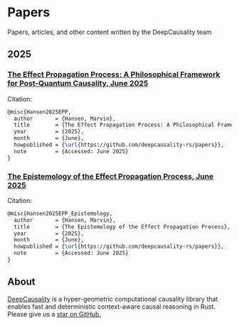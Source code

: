 [//]: # (---)

[//]: # (SPDX-License-Identifier: MIT)

[//]: # (---)

# Papers
Papers, articles, and other content written by the DeepCausality team

## 2025

### [The Effect Propagation Process: A Philosophical Framework for Post-Quantum Causality, June 2025](https://github.com/deepcausality-rs/papers/blob/main/effect_propagation_process/Effect_Propagation_Process.pdf)

Citation:
```latex
@misc{Hansen2025EPP,
  author       = {Hansen, Marvin},
  title        = {The Effect Propagation Process: A Philosophical Framework for Post-Quantum Causality},
  year         = {2025},
  month        = {June},
  howpublished = {\url{https://github.com/deepcausality-rs/papers}},
  note         = {Accessed: June 2025}
}
```

### [The Epistemology of the Effect Propagation Process, June 2025](https://github.com/deepcausality-rs/papers/blob/main/epistemology_effect_propagation_process/Epistemology_Effect_Propagation_Process.pdf)

Citation:
```latex
@misc{Hansen2025EPP_Epistemology,
  author       = {Hansen, Marvin},
  title        = {The Epistemology of the Effect Propagation Process},
  year         = {2025},
  month        = {June},
  howpublished = {\url{https://github.com/deepcausality-rs/papers}},
  note         = {Accessed: June 2025}
}
```

## About

[DeepCausality](https://deepcausality.com/) is a hyper-geometric computational causality library that enables fast and
deterministic context-aware causal reasoning in Rust. Please give us a [star on GitHub.](https://github.com/deepcausality-rs/deep_causality)